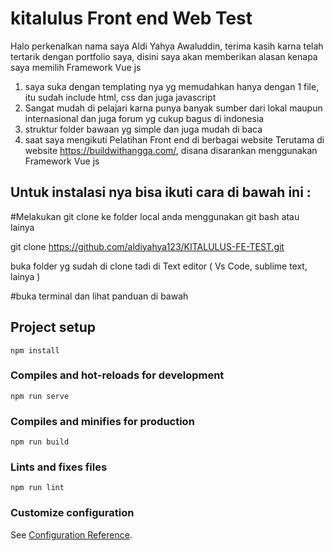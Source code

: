 # kitalulus Front end Web Test

Halo perkenalkan nama saya Aldi Yahya Awaluddin, terima kasih karna telah tertarik dengan portfolio saya,
disini saya akan memberikan alasan kenapa saya memilih Framework Vue js

1. saya suka dengan templating nya yg memudahkan hanya dengan 1 file, itu sudah include html, css dan juga javascript 
2. Sangat mudah di pelajari karna punya banyak sumber dari lokal maupun internasional dan juga forum yg cukup bagus di indonesia
3. struktur folder bawaan yg simple dan juga mudah di baca
4. saat saya mengikuti Pelatihan Front end di berbagai website Terutama di website https://buildwithangga.com/, disana disarankan menggunakan Framework Vue js 

##
##

## Untuk instalasi nya bisa ikuti cara di bawah ini :

#Melakukan git clone ke folder local anda menggunakan git bash atau lainya

git clone https://github.com/aldiyahya123/KITALULUS-FE-TEST.git 

  
buka folder yg sudah di clone tadi di Text editor ( Vs Code, sublime text, lainya )

#buka terminal dan lihat panduan di bawah

## Project setup
```
npm install
```

### Compiles and hot-reloads for development
```
npm run serve
```

### Compiles and minifies for production
```
npm run build
```

### Lints and fixes files
```
npm run lint
```

### Customize configuration
See [Configuration Reference](https://cli.vuejs.org/config/).
